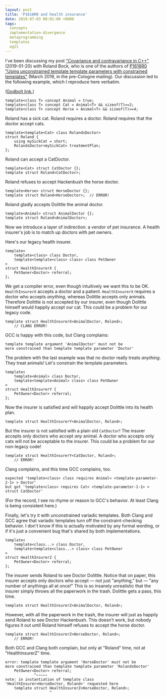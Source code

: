 ```yaml
---
layout: post
title: 'P1616R0 and health insurance'
date: 2019-07-03 00:01:00 +0000
tags:
  concepts
  implementation-divergence
  metaprogramming
  templates
  wg21
---
```


I've been discussing my post ["Covariance and contravariance in C++"](/blog/2019/01/20/covariance-and-contravariance)
(2019-01-20) with Roland Bock, who is one of the authors of
[P1616R0 "Using unconstrained template template parameters with constrained templates"](http://www.open-std.org/jtc1/sc22/wg21/docs/papers/2019/p1616r0.html)
(March 2019, in the pre-Cologne mailing). Our discussion led to the following example, which I reproduce
here verbatim.

([Godbolt link.](https://concepts.godbolt.org/z/hgHakr))


    template<class T> concept Animal = true;
    template<class T> concept Cat = Animal<T> && sizeof(T)==2;
    template<class T> concept Horse = Animal<T> && sizeof(T)==4;

Roland has a sick cat.
Roland requires a doctor.
Roland requires that the doctor accept cats.

    template<template<Cat> class RolandsDoctor>
    struct Roland {
        using mySickCat = short;
        RolandsDoctor<mySickCat> treatmentPlan;
    };

Roland can accept a CatDoctor.

    template<Cat> struct CatDoctor {};
    template struct Roland<CatDoctor>;

Roland refuses to accept Hackenbush the horse doctor.

    template<Horse> struct HorseDoctor {};
    template struct Roland<HorseDoctor>;  // ERROR!

Roland gladly accepts Dolittle the animal doctor.

    template<Animal> struct AnimalDoctor {};
    template struct Roland<AnimalDoctor>;


Now we introduce a layer of indirection: a vendor of pet insurance.
A health insurer's job is to match up doctors with pet owners.

Here's our legacy health insurer.

    template<
        template<class> class Doctor,
        template<template<class> class> class PetOwner
    >
    struct HealthInsurerX {
        PetOwner<Doctor> referral;
    };

We get a compiler error, even though intuitively we want this to be OK.
`HealthInsurerX` accepts a doctor and a patient.
`HealthInsurerX` requires a doctor who accepts _anything_, whereas Dolittle accepts only animals.
Therefore Dolittle is not accepted by our insurer, even though Dolittle himself would happily accept our cat.
This could be a problem for our legacy code.

    template struct HealthInsurerX<AnimalDoctor, Roland>;
        // CLANG ERROR!

GCC is happy with this code, but Clang complains:

    template template argument 'AnimalDoctor' must not be
    more constrained than template template parameter 'Doctor'

The problem with the last example was that no doctor really treats _anything_. They treat animals!
Let's constrain the template parameters.

    template<
        template<Animal> class Doctor,
        template<template<Animal> class> class PetOwner
    >
    struct HealthInsurerY {
        PetOwner<Doctor> referral;
    };

Now the insurer is satisfied and will happily accept Dolittle into its health plan.

    template struct HealthInsurerY<AnimalDoctor, Roland>;

But the insurer is not satisfied with a plain old `CatDoctor`!
The insurer accepts only doctors who accept _any_ animal.
A doctor who accepts only cats will not be acceptable to the insurer.
This could be a problem for our non-legacy code!

    template struct HealthInsurerY<CatDoctor, Roland>;
        // ERROR!

Clang complains, and this time GCC complains, too.

    expected 'template<class> class requires Animal< <template-parameter-2-1> > Doctor'
    but got 'template<class> requires Cat< <template-parameter-1-1> > struct CatDoctor'

(For the record, I see no rhyme or reason to GCC's behavior. At least Clang
is being consistent here.)

Finally, let's try it with unconstrained variadic templates.
Both Clang and GCC agree that variadic templates turn off the constraint-checking behavior.
I don't know if this is actually motivated by any formal wording, or if it's just a convenient
bug that's shared by both implementations.

    template<
        template<class...> class Doctor,
        template<template<class...> class> class PetOwner
    >
    struct HealthInsurerZ {
        PetOwner<Doctor> referral;
    };

The insurer sends Roland to see Doctor Dolittle.
Notice that on paper, this insurer accepts only doctors who accept — not just "anything," but —
"any number of anythings all at once!" This is so insanely unrealistic that the insurer
simply throws all the paperwork in the trash. Dolittle gets a pass, this time.

    template struct HealthInsurerZ<AnimalDoctor, Roland>;

However, with all the paperwork in the trash, the insurer will just as happily send Roland to see Doctor Hackenbush.
This doesn't work, but nobody figures it out until Roland himself refuses to accept the horse doctor.

    template struct HealthInsurerZ<HorseDoctor, Roland>;
        // ERROR!

Both GCC and Clang both complain, but only at "Roland" time, not at "HealthInsurerZ" time.

    error: template template argument 'HorseDoctor' must not be
    more constrained than template template parameter 'RolandsDoctor'
        PetOwner<Doctor> referral;
                 ^~~~~~
    note: in instantiation of template class
    'HealthInsurer<HorseDoctor, Roland>' requested here
        template struct HealthInsurerZ<HorseDoctor, Roland>;
                        ^
